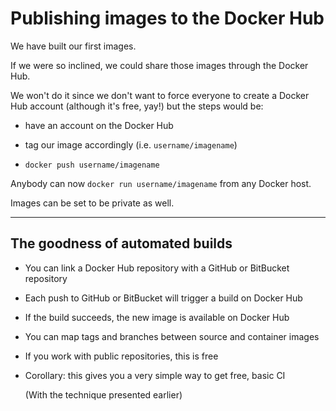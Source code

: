 # Publishing images to the Docker Hub

We have built our first images.

If we were so inclined, we could share those images through the Docker Hub.

We won't do it since we don't want to force everyone to create a Docker Hub account (although it's free, yay!) but the steps would be:

* have an account on the Docker Hub

* tag our image accordingly (i.e. `username/imagename`)

* `docker push username/imagename`

Anybody can now `docker run username/imagename` from any Docker host.

Images can be set to be private as well.

---

## The goodness of automated builds

* You can link a Docker Hub repository with a GitHub or BitBucket repository

* Each push to GitHub or BitBucket will trigger a build on Docker Hub

* If the build succeeds, the new image is available on Docker Hub

* You can map tags and branches between source and container images

* If you work with public repositories, this is free

* Corollary: this gives you a very simple way to get free, basic CI

  (With the technique presented earlier)

